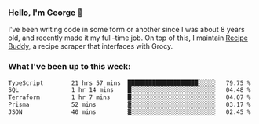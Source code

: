 ### Hello, I'm George 👋

I've been writing code in some form or another since I was about 8 years old, and recently made it my full-time job. On top of this, I maintain [Recipe Buddy](https://github.com/georgegebbett/recipe-buddy), a recipe scraper that interfaces with Grocy.  

<!--
**georgegebbett/georgegebbett** is a ✨ _special_ ✨ repository because its `README.md` (this file) appears on your GitHub profile.

Here are some ideas to get you started:

- 🔭 I’m currently working on ...
- 🌱 I’m currently learning ...
- 👯 I’m looking to collaborate on ...
- 🤔 I’m looking for help with ...
- 💬 Ask me about ...
- 📫 How to reach me: ...
- 😄 Pronouns: ...
- ⚡ Fun fact: ...
-->

### What I've been up to this week:
<!--START_SECTION:waka-->

```txt
TypeScript        21 hrs 57 mins  ████████████████████░░░░░   79.75 %
SQL               1 hr 14 mins    █░░░░░░░░░░░░░░░░░░░░░░░░   04.48 %
Terraform         1 hr 7 mins     █░░░░░░░░░░░░░░░░░░░░░░░░   04.07 %
Prisma            52 mins         ▓░░░░░░░░░░░░░░░░░░░░░░░░   03.17 %
JSON              40 mins         ▓░░░░░░░░░░░░░░░░░░░░░░░░   02.45 %
```

<!--END_SECTION:waka-->
